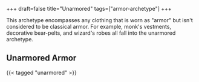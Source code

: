 +++
draft=false
title="Unarmored"
tags=["armor-archetype"]
+++

This archetype encompasses any clothing that is worn as "armor" but isn't considered to be classical armor. For example, monk's vestments, decorative bear-pelts, and wizard's robes all fall into the unarmored archetype.

## Unarmored Armor

{{< tagged "unarmored" >}}
